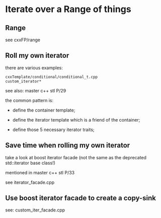 # Iterate over a Range of things

## Range 

see cxxFP/range

## Roll my own iterator 

there are various examples:

```text
cxxTemplate/conditional/conditional_t.cpp
custom_iterator*
```

see also: master c++ stl P/29

the common pattern is:

- define the container template;

- define the iterator template which is a friend of the container;

- define those 5 necessary iterator traits;

## Save time when rolling my own iterator

take a look at boost iterator facade (not the same as the deprecated std::iterator base class!)

mentioned in master c++ stl P/33

see iterator_facade.cpp

## Use boost iterator facade to create a copy-sink

see: custom_iter_facade.cpp
